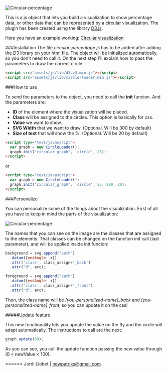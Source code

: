 
![Circular-percentage](http://s1.postimg.org/x59zrod27/Captura_de_pantalla_2015_02_24_a_las_23_06_36.png)

This is a js object that lets you build a visualization to show percentage data, or other data that can be represented by a circular visualization. The plugin has been created using the library [D3.js](http://d3js.org/).

Here you have an example working: [Circular visualization](http://jordillobet.es/projects/circular-visualization/)

###Installation
The file *circular-percentage.js* has to be added after adding the D3 library on your html file. The object will be initialized automatically, so you don't need to call it. On the next step I'll explain how to pass the parameters to draw the correct circle.
```html
<script src="assets/js/lib/d3.v3.min.js"></script>
<script src="assets/js/lib/circle-loader.min.js"></script>
```

###How to use

To send the parameters to the object, you need to call the **init** funcion. And the parameters are:
- **ID** of the element where the visualization will be placed.
- **Class** will be assigned to the circles. This option is basically for css.
- **Value** we want to show.
- **SVG Width** that we want to draw. (Optional. Will be 300 by default)
- **Size of text** that will show the %. (Optional. Will be 20 by default)

```html
<script type="text/javascript">
  var graph = new CircleLoader();
  graph.init("circular_graph", 'circle', 85);
</script>
```

or 

```html
<script type="text/javascript">
  var graph = new CircleLoader();
  graph.init("circular_graph", 'circle', 85, 200, 20);
</script>
```

###Personalize

You can personalize some of the things about the visualization. First of all you have to keep in mind the parts of the visualization:

![Circular-percentage](http://s9.postimg.org/4001tuz5b/circle_visualization_details.jpg)

The names that you can see on the image are the classes that are assigned to the elements. That classes can be changed on the function init call (last parameter), and will be applied inside init funcion:

```javascript
background = svg.append("path")
  .datum({endAngle: τ})
  .attr('class', class_assign+'_back')
  .attr("d", arc);

foreground = svg.append("path")
  .datum({endAngle: τ})
  .attr('class', class_assign+'_front')
  .attr("d", arc);
```

Then, the class name will be *[you-personalized-name]_back* and *[you-personalized-name]_front*, so you can update it on the css!

#####Update feature

This new functionality lets you update the value on the fly and the circle will adapt automatically. The instructions to call are the next:

```javascript
graph.update(50);
```

As you can see, you call the update function passing the new value through (0 < newValue < 100). 


======
Jordi Llobet | newpatriks@gmail.com 
